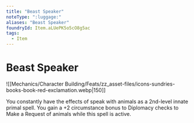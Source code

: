 ```yaml
---
title: "Beast Speaker"
noteType: ":luggage:"
aliases: "Beast Speaker"
foundryId: Item.aLUePK5o5cO8g5ac
tags:
  - Item
---
```


# Beast Speaker
![[Mechanics/Character Building/Feats/zz_asset-files/icons-sundries-books-book-red-exclamation.webp|150]]

You constantly have the effects of speak with animals as a 2nd-level innate primal spell. You gain a +2 circumstance bonus to Diplomacy checks to Make a Request of animals while this spell is active.
